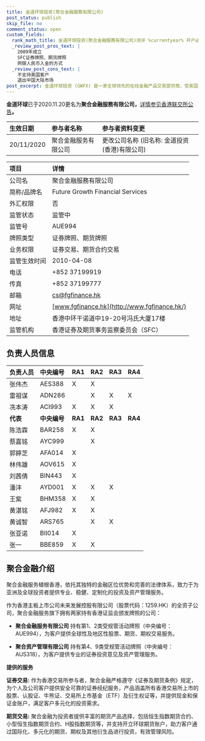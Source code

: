 ```yaml
---
title: 金道环球投资(聚合金融服務有限公司)
post_status: publish
skip_file: no
comment_status: open
custom_fields:
  rank_math_title: 金道环球投资(聚合金融服務有限公司)测评 %currentyear% 开户必看 %sep% %sitename%
  _review_post_pros_text: |
    2009年成立
    SFC证券牌照、期货牌照
    网银人民币入金的方式
  _review_post_cons_text: |
    不支持美国客户
    退出中国大陆市场
post_excerpt: 金道环球投资 (GWFX) 是一家全球领先的在线金融产品交易提供商，受英国金融行为监管局 (FCA) 全面授权和监管。我们提供多种交易产品，包括外汇、贵金属、股票指数和商品期货。
---
```

**金道环球**已于2020.11.20更名为**聚合金融服務有限公司，**[详情参见香港联交所公告](https://sc.hkex.com.hk/TuniS/www.hkex.com.hk/Products/Find-a-Partner/Participant-Information-Changes/The-Stock-Exchange-of-Hong-Kong-Limited-(SEHK)/2020?sc_lang=zh-CN#:~:text=20/11/2020-,%E8%81%9A%E5%90%88%E9%87%91%E8%9E%8D%E6%9C%8D%E5%8A%A1%E6%9C%89%E9%99%90%E5%85%AC%E5%8F%B8%C2%A0,-%E6%9B%B4%E6%94%B9%E5%85%AC%E5%8F%B8%E5%90%8D%E7%A7%B0)**。**

| 生效日期 | 参与者名称 | 参与者资料变更 |
| :--- | :--- | :--- |
| 20/11/2020 | 聚合金融服务有限公司 | 更改公司名称 (旧名称: 金道投资(香港)有限公司) |



| 项目 | 详情 |
| :--- | :--- |
| 公司名 | 聚合金融服務有限公司 |
| 简称/品牌名 | Future Growth Financial Services |
| 外汇权限 | 否 |
| 监管状态 | 监管中 |
| 监管号 | AUE994 |
| 牌照类型 | 证券牌照、期货牌照 |
| 业务权限 | 证券交易、期货合约交易 |
| 监管生效时间 | 2010-04-08 |
| 电话 | +852 37199919 |
| 传真 | +852 37199777 |
| 邮箱 | [cs@fgfinance.hk](mailto:cs@fgfinance.hk) |
| 网址 | [www.fgfinance.hk](http://www.fgfinance.hk/) |
| 地址 | 香港中环干诺道中19-20号冯氏大厦17楼 |
| 监管机构 | 香港证券及期货事务监察委员会（SFC） |

## 负责人员信息

| 负责人员 | 中央编号 | RA1 | RA2 | RA3 | RA4 |
| :--- | :--- | :--- | :--- | :--- | :--- |
| 张伟杰 | AES388 | X | X |  |  |
| 雷祖谋 | ADN286 |  | X | X | X |
| 冼本涛 | ACI993 | X | X | X |  |
| **代表** | **中央编号** | **RA1** | **RA2** | **RA3** | **RA4** |
| 陈浩霖 | BAR258 | X | X |  |  |
| 蔡嘉铭 | AYC999 |  | X |  |  |
| 郭鑏芝 | AFA014 | X |  |  |  |
| 林伟雄 | AOV615 | X |  |  |  |
| 刘茜倩 | BIN443 | X |  |  |  |
| 潘沣 | AYD001 | X | X | X |  |
| 王紫 | BHM358 | X | X |  |  |
| 黄湛铭 | AFJ982 | X | X |  |  |
| 黄诚智 | ARS765 |  | X | X |  |
| 张亚诺 | BII014 | X |  |  |  |
| 张一 | BBE859 | X | X |  |  |

## 聚合金融介绍

聚合金融服务植根香港，依托其独特的金融区位优势和完善的法律体系，致力于为亚洲及全球投资者提供专业、稳健、定制化的投资及资产管理服务。

作为香港主板上市公司未来发展控股有限公司（股票代码：1259.HK）的全资子公司，聚合金融服务旗下拥有两家持有香港证监会颁发牌照的公司：

* **聚合金融服务有限公司** 持有第1、2类受规管活动牌照（中央编号：AUE994），为客户提供全球性及地区性股票、期货、期权交易服务。

* **聚合资产管理有限公司** 持有第4、9类受规管活动牌照（中央编号：AUS318），为客户提供专业的证券投资意见及资产管理服务。

**提供的服务**

**证券交易:** 作为香港交易所参与者，聚合金融严格遵守《证券及期货条例》规定，为个人及公司客户提供安全可靠的证券经纪服务，产品涵盖所有香港交易所上市的股票、认股证、牛熊证、交易所上市基金（ETF）及衍生权证等，并提供现金和保证金账户，满足客户多元化的投资需求。

**期货交易:** 聚合金融为投资者提供丰富的期货产品选择，包括恒生指数期货合约、小型恒生指数期货合约、H股指数期货等，并支持开立环球期货账户，助力客户通过国际化、多元化的期货、期权及其他衍生品进行投资，有效管理风险。

